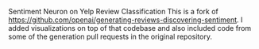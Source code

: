 Sentiment Neuron on Yelp Review Classification
This is a fork of https://github.com/openai/generating-reviews-discovering-sentiment. I added visualizations on top of that codebase and also included code from some of the generation pull requests in the original repository.

